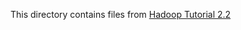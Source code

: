 This directory contains files from [Hadoop Tutorial 2.2](http://www.science.smith.edu/dftwiki/index.php/Hadoop_Tutorial_2.2_--_Running_C++_Programs_on_Hadoop)



